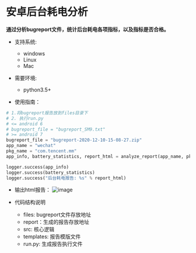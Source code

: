 # 安卓后台耗电分析
**通过分析bugreport文件，统计后台耗电各项指标，以及指标是否合格。**

* 支持系统: 
    * windows
    * Linux
    * Mac

* 需要环境: 
    * python3.5+

* 使用指南：
```python
# 1.将bugreport报告放到files目录下
# 2. 执行run.py
# <= android 6
# bugreport_file = "bugreport_SM9.txt"
# >= android 7
bugreport_file = "bugreport-2020-12-10-15-08-27.zip"
app_name = "wechat"
pkg_name = "com.tencent.mm"
app_info, battery_statistics, report_html = analyze_report(app_name, pkg_name, bugreport_file)

logger.success(app_info)
logger.success(battery_statistics)
logger.success("后台耗电报告: %s" % report_html)

```

* 输出html报告：
![image](https://s3.ax1x.com/2020/12/11/rACIZn.png)

* 代码结构说明
    * files: bugreport文件存放地址
    * report：生成的报告存放地址
    * src: 核心逻辑
    * templates: 报告模版文件
    * run.py: 生成报告执行文件


